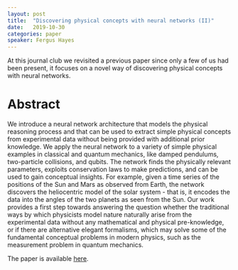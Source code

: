 ```yaml
---
layout: post
title:  "Discovering physical concepts with neural networks (II)"
date:   2019-10-30
categories: paper
speaker: Fergus Hayes
---
```


At this journal club we revisited a previous paper since only a few of us had been present, it focuses on a novel way of discovering physical concepts with neural networks.

# Abstract

We introduce a neural network architecture that models the physical reasoning process and that can be used to extract simple physical concepts from experimental data without being provided with additional prior knowledge. We apply the neural network to a variety of simple physical examples in classical and quantum mechanics, like damped pendulums, two-particle collisions, and qubits. The network finds the physically relevant parameters, exploits conservation laws to make predictions, and can be used to gain conceptual insights. For example, given a time series of the positions of the Sun and Mars as observed from Earth, the network discovers the heliocentric model of the solar system - that is, it encodes the data into the angles of the two planets as seen from the Sun. Our work provides a first step towards answering the question whether the traditional ways by which physicists model nature naturally arise from the experimental data without any mathematical and physical pre-knowledge, or if there are alternative elegant formalisms, which may solve some of the fundamental conceptual problems in modern physics, such as the measurement problem in quantum mechanics. 

The paper is available [here].

[here]: https://arxiv.org/abs/1807.10300
